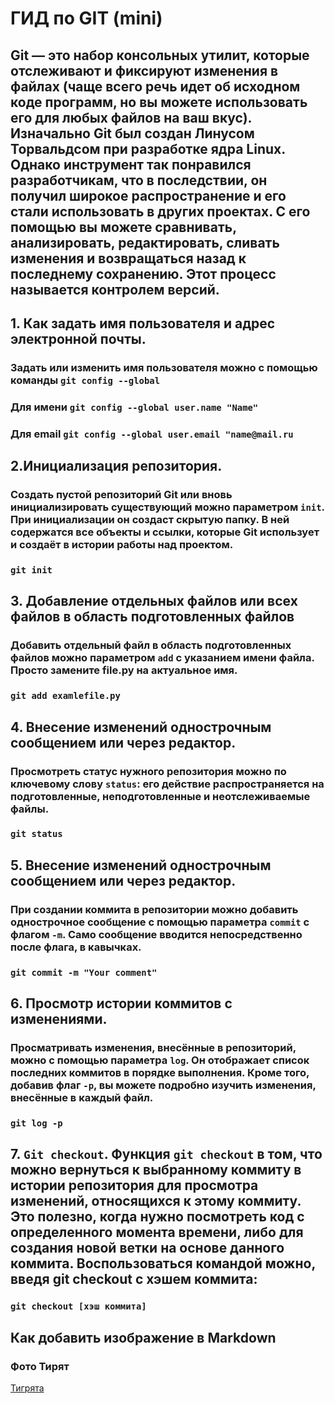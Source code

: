 # ГИД по GIT (mini)

## Git — это набор консольных утилит, которые отслеживают и фиксируют изменения в файлах (чаще всего речь идет об исходном коде программ, но вы можете использовать его для любых файлов на ваш вкус). Изначально Git был создан Линусом Торвальдсом при разработке ядра Linux. Однако инструмент так понравился разработчикам, что в последствии, он получил широкое распространение и его стали использовать в других проектах. С его помощью вы можете сравнивать, анализировать, редактировать, сливать изменения и возвращаться назад к последнему сохранению. Этот процесс называется контролем версий.
## 1. Как задать имя пользователя и адрес электронной почты.

### Задать или изменить имя пользователя можно с помощью команды ```git config --global```
### Для имени **```git config --global user.name "Name"```**

### Для email **```git config --global user.email "name@mail.ru```**


## 2.Инициализация репозитория.
### Создать пустой репозиторий Git или вновь инициализировать существующий можно параметром **```init```**. При инициализации он создаст скрытую папку. В ней содержатся все объекты и ссылки, которые Git использует и создаёт в истории работы над проектом.

### **```git init```**

## 3. Добавление отдельных файлов или всех файлов в область подготовленных файлов
### Добавить отдельный файл в область подготовленных файлов можно параметром **```add```** с указанием имени файла. Просто замените file.py на актуальное имя.
### **```git add examlefile.py ```**
## 4. Внесение изменений однострочным сообщением или через редактор.
### Просмотреть статус нужного репозитория можно по ключевому слову **```status```**: его действие распространяется на подготовленные, неподготовленные и неотслеживаемые файлы.
### **```git status```**

## 5. Внесение изменений однострочным сообщением или через редактор.

### При создании коммита в репозитории можно добавить однострочное сообщение с помощью параметра **```commit```** с флагом **```-m```**. Само сообщение вводится непосредственно после флага, в кавычках.
### **```git commit -m "Your comment"```**
## 6. Просмотр истории коммитов с изменениями.

### Просматривать изменения, внесённые в репозиторий, можно с помощью параметра **```log```**. Он отображает список последних коммитов в порядке выполнения. Кроме того, добавив флаг **```-p```**, вы можете подробно изучить изменения, внесённые в каждый файл.

### **```git log -p```**
## 7. **```Git checkout```**. Функция **```git checkout```** в том, что можно вернуться к выбранному коммиту в истории репозитория для просмотра изменений, относящихся к этому коммиту. Это полезно, когда нужно посмотреть код с определенного момента времени, либо для создания новой ветки на основе данного коммита. Воспользоваться командой можно, введя git checkout с хэшем коммита:


### **```git checkout [хэш коммита]```**

## Как добавить изображение в Markdown

### Фото Тирят
 [Тигрята](Tigrs.jpeg)
 